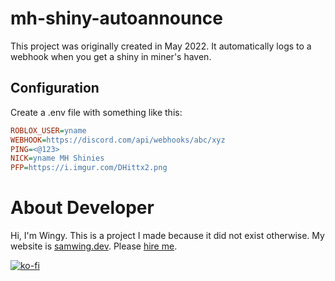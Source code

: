 # mh-shiny-autoannounce
This project was originally created in May 2022. It automatically logs to a webhook when you get a shiny in miner's haven.

## Configuration
Create a .env file with something like this:
```ini
ROBLOX_USER=yname
WEBHOOK=https://discord.com/api/webhooks/abc/xyz
PING=<@123>
NICK=yname MH Shinies
PFP=https://i.imgur.com/DHittx2.png
```

# About Developer
Hi, I'm Wingy. This is a project I made because it did not exist otherwise. My website is [samwing.dev](https://samwing.dev). Please [hire me](https://samwing.dev/hire).

[![ko-fi](https://www.ko-fi.com/img/githubbutton_sm.svg)](https://ko-fi.com/C1C2347HB)